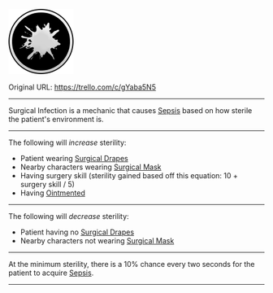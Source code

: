 ![tile028.png\|200](./Surgical%20Infection%20-%20Attachments/671a204126366371231290e3.png)

Original URL: https://trello.com/c/gYaba5N5

---

Surgical Infection is a mechanic that causes [Sepsis](../Blood/Sepsis.md) based on how sterile the patient's environment is.

---

The following will _increase_ sterility:

- Patient wearing [Surgical Drapes](Surgical%20Drapes.md)
- Nearby characters wearing [Surgical Mask](Surgical%20Mask.md)
- Having surgery skill (sterility gained based off this equation: 10 + surgery skill / 5)
- Having [Ointmented](../Any%20bodypart/Ointmented.md)

---

The following will _decrease_ sterility:

- Patient having no [Surgical Drapes](Surgical%20Drapes.md)
- Nearby characters not wearing [Surgical Mask](Surgical%20Mask.md)

---

At the minimum sterility, there is a 10% chance every two seconds for the patient to acquire [Sepsis](../Blood/Sepsis.md).

---

